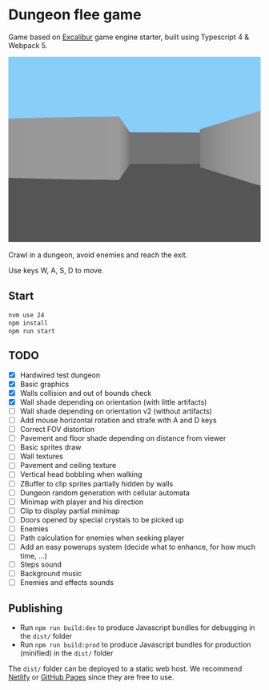 # Dungeon flee game

Game based on [Excalibur](https://excaliburjs.com) game engine starter, built using Typescript 4 & Webpack 5.

![Preview of current version](resources/screenshot-v0.1.png)

Crawl in a dungeon, avoid enemies and reach the exit.

Use keys W, A, S, D to move.


## Start
```shell
nvm use 24
npm install
npm run start
```


## TODO
- [x] Hardwired test dungeon
- [x] Basic graphics
- [x] Walls collision and out of bounds check
- [x] Wall shade depending on orientation (with little artifacts)
- [ ] Wall shade depending on orientation v2 (without artifacts)
- [ ] Add mouse horizontal rotation and strafe with A and D keys
- [ ] Correct FOV distortion
- [ ] Pavement and floor shade depending on distance from viewer
- [ ] Basic sprites draw
- [ ] Wall textures
- [ ] Pavement and ceiling texture
- [ ] Vertical head bobbling when walking
- [ ] ZBuffer to clip sprites partially hidden by walls
- [ ] Dungeon random generation with cellular automata
- [ ] Minimap with player and his direction
- [ ] Clip to display partial minimap
- [ ] Doors opened by special crystals to be picked up
- [ ] Enemies
- [ ] Path calculation for enemies when seeking player
- [ ] Add an easy powerups system (decide what to enhance, for how much time, ...)
- [ ] Steps sound
- [ ] Background music
- [ ] Enemies and effects sounds

## Publishing

* Run `npm run build:dev` to produce Javascript bundles for debugging in the `dist/` folder
* Run `npm run build:prod` to produce Javascript bundles for production (minified) in the `dist/` folder

The `dist/` folder can be deployed to a static web host. We recommend [Netlify](https://netlify.com) or [GitHub Pages](https://pages.github.com/) since they are free to use.

